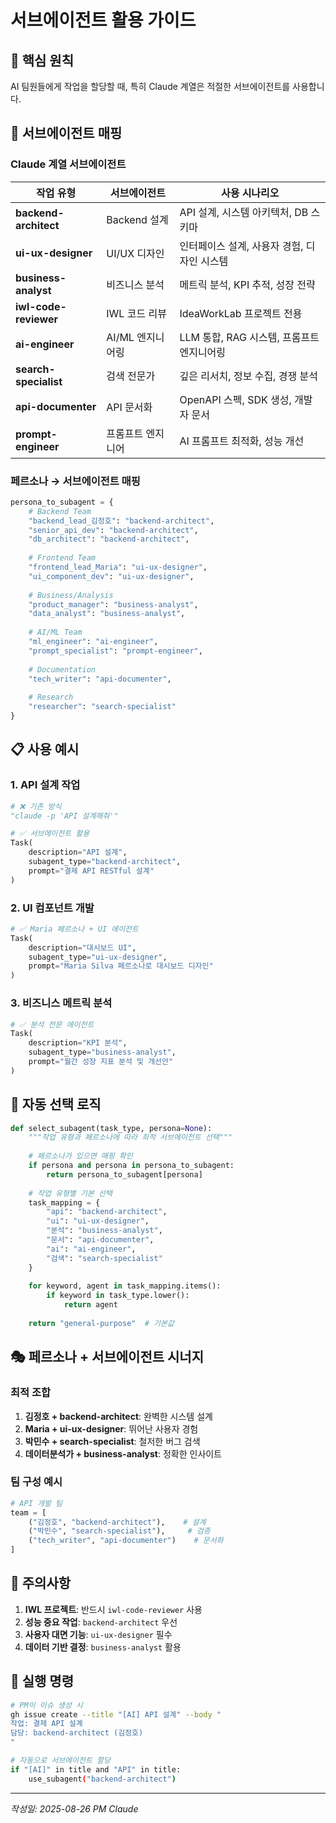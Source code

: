 # 서브에이전트 활용 가이드

## 🎯 핵심 원칙
AI 팀원들에게 작업을 할당할 때, 특히 Claude 계열은 적절한 서브에이전트를 사용합니다.

## 🤖 서브에이전트 매핑

### Claude 계열 서브에이전트
| 작업 유형 | 서브에이전트 | 사용 시나리오 |
|-----------|-------------|--------------|
| **backend-architect** | Backend 설계 | API 설계, 시스템 아키텍처, DB 스키마 |
| **ui-ux-designer** | UI/UX 디자인 | 인터페이스 설계, 사용자 경험, 디자인 시스템 |
| **business-analyst** | 비즈니스 분석 | 메트릭 분석, KPI 추적, 성장 전략 |
| **iwl-code-reviewer** | IWL 코드 리뷰 | IdeaWorkLab 프로젝트 전용 |
| **ai-engineer** | AI/ML 엔지니어링 | LLM 통합, RAG 시스템, 프롬프트 엔지니어링 |
| **search-specialist** | 검색 전문가 | 깊은 리서치, 정보 수집, 경쟁 분석 |
| **api-documenter** | API 문서화 | OpenAPI 스펙, SDK 생성, 개발자 문서 |
| **prompt-engineer** | 프롬프트 엔지니어 | AI 프롬프트 최적화, 성능 개선 |

### 페르소나 → 서브에이전트 매핑

```python
persona_to_subagent = {
    # Backend Team
    "backend_lead_김정호": "backend-architect",
    "senior_api_dev": "backend-architect",
    "db_architect": "backend-architect",
    
    # Frontend Team  
    "frontend_lead_Maria": "ui-ux-designer",
    "ui_component_dev": "ui-ux-designer",
    
    # Business/Analysis
    "product_manager": "business-analyst",
    "data_analyst": "business-analyst",
    
    # AI/ML Team
    "ml_engineer": "ai-engineer",
    "prompt_specialist": "prompt-engineer",
    
    # Documentation
    "tech_writer": "api-documenter",
    
    # Research
    "researcher": "search-specialist"
}
```

## 📋 사용 예시

### 1. API 설계 작업
```python
# ❌ 기존 방식
"claude -p 'API 설계해줘'"

# ✅ 서브에이전트 활용
Task(
    description="API 설계",
    subagent_type="backend-architect",
    prompt="결제 API RESTful 설계"
)
```

### 2. UI 컴포넌트 개발
```python
# ✅ Maria 페르소나 + UI 에이전트
Task(
    description="대시보드 UI",
    subagent_type="ui-ux-designer",
    prompt="Maria Silva 페르소나로 대시보드 디자인"
)
```

### 3. 비즈니스 메트릭 분석
```python
# ✅ 분석 전문 에이전트
Task(
    description="KPI 분석",
    subagent_type="business-analyst",
    prompt="월간 성장 지표 분석 및 개선안"
)
```

## 🔄 자동 선택 로직

```python
def select_subagent(task_type, persona=None):
    """작업 유형과 페르소나에 따라 최적 서브에이전트 선택"""
    
    # 페르소나가 있으면 매핑 확인
    if persona and persona in persona_to_subagent:
        return persona_to_subagent[persona]
    
    # 작업 유형별 기본 선택
    task_mapping = {
        "api": "backend-architect",
        "ui": "ui-ux-designer",
        "분석": "business-analyst",
        "문서": "api-documenter",
        "ai": "ai-engineer",
        "검색": "search-specialist"
    }
    
    for keyword, agent in task_mapping.items():
        if keyword in task_type.lower():
            return agent
    
    return "general-purpose"  # 기본값
```

## 🎭 페르소나 + 서브에이전트 시너지

### 최적 조합
1. **김정호 + backend-architect**: 완벽한 시스템 설계
2. **Maria + ui-ux-designer**: 뛰어난 사용자 경험
3. **박민수 + search-specialist**: 철저한 버그 검색
4. **데이터분석가 + business-analyst**: 정확한 인사이트

### 팀 구성 예시
```python
# API 개발 팀
team = [
    ("김정호", "backend-architect"),    # 설계
    ("박민수", "search-specialist"),     # 검증
    ("tech_writer", "api-documenter")    # 문서화
]
```

## 📌 주의사항

1. **IWL 프로젝트**: 반드시 `iwl-code-reviewer` 사용
2. **성능 중요 작업**: `backend-architect` 우선
3. **사용자 대면 기능**: `ui-ux-designer` 필수
4. **데이터 기반 결정**: `business-analyst` 활용

## 🚀 실행 명령

```bash
# PM이 이슈 생성 시
gh issue create --title "[AI] API 설계" --body "
작업: 결제 API 설계
담당: backend-architect (김정호)
"

# 자동으로 서브에이전트 할당
if "[AI]" in title and "API" in title:
    use_subagent("backend-architect")
```

---
*작성일: 2025-08-26*
*PM Claude*
